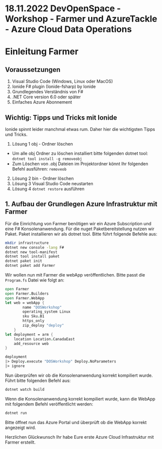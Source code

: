# 18.11.2022 DevOpenSpace - Workshop - Farmer und AzureTackle - Azure Cloud Data Operations

# Einleitung Farmer

## Voraussetzungen
1. Visual Studio Code (Windows, Linux oder MacOS)
2. Ionide F# plugin (Ionide-fsharp) by Ionide
3. Grundlegendes Verständnis von F#
4. .NET Core version 6.0 oder später
5. Einfaches Azure Abonnement

## Wichtig: Tipps und Tricks mit Ionide

Ionide spinnt leider manchmal etwas rum. Daher hier die wichtigsten Tipps und Tricks.
1. Lösung 1 obj - Ordner löschen
* Um alle obj Ordner zu löschen installiert bitte folgenden dotnet tool: `dotnet tool install -g removeobj`
* Zum Löschen von .obj Dateien im Projektordner könnt Ihr folgenden Befehl ausführen: `removeob`
2. Lösung 2 bin - Ordner löschen
3. Lösung 3 Visual Studio Code neustarten
4. Lösung 4 `dotnet restore` ausführen

## 1. Aufbau der Grundlegen Azure Infrastruktur mit Farmer

Für die Einrichtung von Farmer benötigen wir ein Azure Subscription und eine F# Konsolenanwendung.
Für die nuget Paketbereitstellung nutzen wir Paket. Paket installieren wir als dotnet tool.
Bitte führt folgende Befehle aus:

```bash
mkdir infrastructure
dotnet new console -lang F#
dotnet new tool-manifest
dotnet tool install paket
dotnet paket init
dotnet paket add Farmer
```

Wir wollen nun mit Farmer die webApp veröffentlichen.
Bitte passt die `Program.fs` Datei wie folgt an:

```fs
open Farmer
open Farmer.Builders
open Farmer.WebApp
let web = webApp {
        name "DOSWorkshop"
        operating_system Linux
        sku Sku.B1
        https_only
        zip_deploy "deploy"
    }
let deployment = arm {
    location Location.CanadaEast
    add_resource web
}

deployment
|> Deploy.execute "DOSWorkshop" Deploy.NoParameters
|> ignore
```

Nun überprüfen wir ob die Konsolenanwendung korrekt kompiliert wurde.
Führt bitte folgenden Befehl aus:

```bash
dotnet watch build
```

Wenn die Konsolenanwendung korrekt kompiliert wurde, kann die WebApp mit folgendem Befehl veröffentlicht werden:

```bash
dotnet run
```

Bitte öffnet nun das Azure Portal und überprüft ob die WebApp korrekt angezeigt wird.

Herzlichen Glückwunsch Ihr habe Eure erste Azure Cloud Infrastruktur mit Farmer erstellt.
